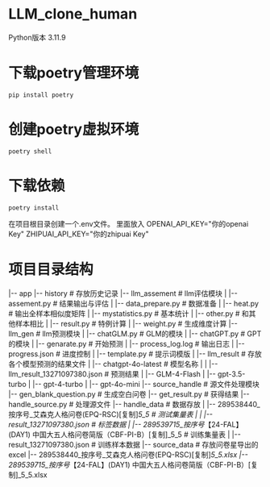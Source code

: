 # LLM_clone_human
Python版本 3.11.9
# 下载poetry管理环境
```
pip install poetry 
```
# 创建poetry虚拟环境
```
poetry shell
```
# 下载依赖
```
poetry install
```
在项目根目录创建一个.env文件。
里面放入 
OPENAI_API_KEY="你的openai Key"
ZHIPUAI_API_KEY="你的zhipuai Key"

# 项目目录结构

|-- app
    |-- history           # 存放历史记录
    |-- llm_assement      # llm评估模块
    |   |-- assement.py       # 结果输出与评估
    |   |-- data_prepare.py   # 数据准备
    |   |-- heat.py           # 输出全样本相似度矩阵
    |   |-- mystatistics.py    # 基本统计
    |   |-- other.py           # 和其他样本相比
    |   |-- result.py          # 特例计算
    |   |-- weight.py          # 生成维度计算
    |-- llm_gen            # llm预测模块
    |   |-- chatGLM.py          # GLM的模块
    |   |-- chatGPT.py          # GPT的模块
    |   |-- genarate.py         # 开始预测
    |   |-- process_log.log     # 输出日志
    |   |-- progress.json       # 进度控制
    |   |-- template.py         # 提示词模版
    |   |-- llm_result          # 存放各个模型预测的结果文件
    |       |-- chatgpt-4o-latest # 模型名称
    |       |   |-- llm_result_13271097380.json # 预测结果
    |       |-- GLM-4-Flash
    |       |-- gpt-3.5-turbo
    |       |-- gpt-4-turbo
    |       |-- gpt-4o-mini
    |-- source_handle       # 源文件处理模块
        |-- gen_blank_question.py # 生成空白问卷
        |-- get_result.py        # 获得结果
        |-- handle_source.py     # 处理源文件
        |-- handle_data          # 数据存放
        |   |-- 289538440_按序号_艾森克人格问卷(EPQ-RSC)[复制]_5_5 # 测试集量表
        |   |   |-- result_13271097380.json # 标签数据
        |   |-- 289539715_按序号_【24-FAL】(DAY1) 中国大五人格问卷简版（CBF-PI-B）[复制]_5_5 # 训练集量表
        |       |-- result_13271097380.json # 训练样本数据
        |-- source_data            # 存放问卷星导出的excel
            |-- 289538440_按序号_艾森克人格问卷(EPQ-RSC)[复制]_5_5.xlsx
            |-- 289539715_按序号_【24-FAL】(DAY1) 中国大五人格问卷简版（CBF-PI-B）[复制]_5_5.xlsx
